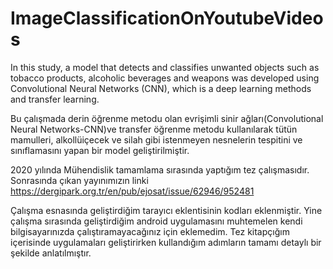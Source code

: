 # ImageClassificationOnYoutubeVideos
In this study, a model that detects and classifies unwanted objects such as tobacco products, alcoholic beverages and weapons was developed using Convolutional Neural Networks (CNN), which is a deep learning methods and transfer learning.

Bu çalışmada derin öğrenme metodu olan evrişimli sinir ağları(Convolutional Neural Networks-CNN)ve transfer öğrenme metodu kullanılarak tütün mamulleri, alkollüiçecek ve silah gibi istenmeyen nesnelerin tespitini ve sınıflamasını yapan bir model geliştirilmiştir.

2020 yılında Mühendislik tamamlama sırasında yaptığım tez çalışmasıdır. Sonrasında çıkan yayınımızın linki https://dergipark.org.tr/en/pub/ejosat/issue/62946/952481

Çalışma esnasında geliştirdiğim tarayıcı eklentisinin kodları eklenmiştir. Yine çalışma sırasında geliştirdiğim android uygulamasını muhtemelen kendi bilgisayarınızda çalıştıramayacağınız için eklemedim. Tez kitapçığım içerisinde uygulamaları geliştirirken kullandığım adımların tamamı detaylı bir şekilde anlatılmıştır.
